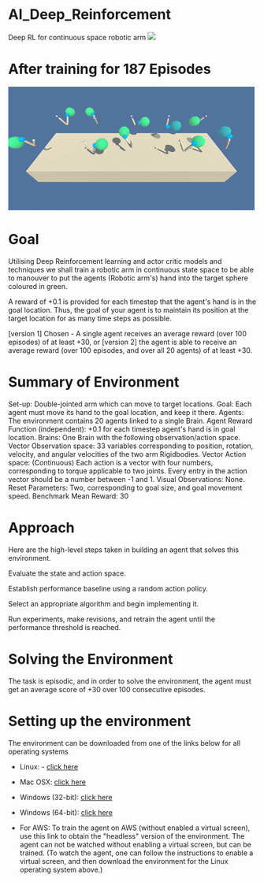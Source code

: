 # AI_Deep_Reinforcement
Deep RL for continuous space robotic arm
![](20_armsGif.gif)

# After training for 187 Episodes

![](optimised_gif.gif)

# Goal

Utilising Deep Reinforcement learning and actor critic models and techniques we shall train a robotic arm in continuous state space to be able to manouver to put the agents (Robotic arm's) hand into the target sphere coloured in green.

A reward of +0.1 is provided for each timestep that the agent's hand is in the goal location. Thus, the goal of your agent is to maintain its position at the target location for as many time steps as possible.

[version 1] Chosen - A single agent receives an average reward (over 100 episodes) of at least +30, or
[version 2] the agent is able to receive an average reward (over 100 episodes, and over all 20 agents) of at least +30.

# Summary of Environment

Set-up: Double-jointed arm which can move to target locations.
Goal: Each agent must move its hand to the goal location, and keep it there.
Agents: The environment contains 20 agents linked to a single Brain.
Agent Reward Function (independent):
+0.1 for each timestep agent's hand is in goal location.
Brains: One Brain with the following observation/action space.
Vector Observation space: 33 variables corresponding to position, rotation, velocity, and angular velocities of the two arm Rigidbodies.
Vector Action space: (Continuous) Each action is a vector with four numbers, corresponding to torque applicable to two joints. Every entry in the action vector should be a number between -1 and 1.
Visual Observations: None.
Reset Parameters: Two, corresponding to goal size, and goal movement speed.
Benchmark Mean Reward: 30


# Approach

Here are the high-level steps taken in building an agent that solves this environment.

Evaluate the state and action space.

Establish performance baseline using a random action policy.

Select an appropriate algorithm and begin implementing it.

Run experiments, make revisions, and retrain the agent until the performance threshold is reached.

# Solving the Environment

The task is episodic, and in order to solve the environment, the agent must get an average score of +30 over 100 consecutive episodes.

# Setting up the environment

The environment can be downloaded from one of the links below for all operating systems

- Linux: - [click here](https://s3-us-west-1.amazonaws.com/udacity-drlnd/P2/Reacher/one_agent/Reacher_Linux.zip)

- Mac OSX: [click here](https://s3-us-west-1.amazonaws.com/udacity-drlnd/P2/Reacher/one_agent/Reacher.app.zip)

- Windows (32-bit): [click here](https://s3-us-west-1.amazonaws.com/udacity-drlnd/P2/Reacher/one_agent/Reacher_Windows_x86.zip)

- Windows (64-bit): [click here](https://s3-us-west-1.amazonaws.com/udacity-drlnd/P2/Reacher/one_agent/Reacher_Windows_x86_64.zip)

- For AWS: To train the agent on AWS (without enabled a virtual screen), use this link to obtain the "headless" version of the environment. The agent can not be watched without enabling a virtual screen, but can be trained. (To watch the agent, one can follow the instructions to enable a virtual screen, and then download the environment for the Linux operating system above.)
